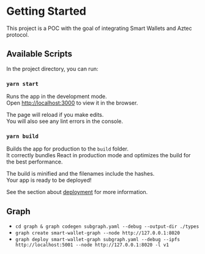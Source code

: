 # Getting Started 

This project is a POC with the goal of integrating Smart Wallets and Aztec protocol.

## Available Scripts

In the project directory, you can run:

### `yarn start`

Runs the app in the development mode.\
Open [http://localhost:3000](http://localhost:3000) to view it in the browser.

The page will reload if you make edits.\
You will also see any lint errors in the console.

### `yarn build`

Builds the app for production to the `build` folder.\
It correctly bundles React in production mode and optimizes the build for the best performance.

The build is minified and the filenames include the hashes.\
Your app is ready to be deployed!

See the section about [deployment](https://facebook.github.io/create-react-app/docs/deployment) for more information.

## Graph

- `cd graph & graph codegen subgraph.yaml --debug --output-dir ./types`
- `graph create smart-wallet-graph --node http://127.0.0.1:8020`
- `graph deploy smart-wallet-graph subgraph.yaml --debug --ipfs http://localhost:5001 --node http://127.0.0.1:8020 -l v1`
